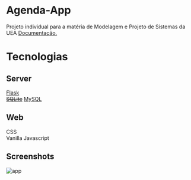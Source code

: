 # Agenda-App
Projeto individual para a matéria de Modelagem e Projeto de Sistemas da UEA
<a href="https://wdmelosatanana.github.io/Agenda-App">Documentação.</a>

<h1>Tecnologias</h1>
<h2>Server</h1>
<a href="https://flask.palletsprojects.com/en/2.2.x/">Flask</a><br>
<a href='https://www.sqlite.org/'><del>SQLite</del></a>
<a href='https://www.mysql.com/'>MySQL</a>

<h2>Web</h2>
CSS<br>
Vanilla Javascript<br>

<h2>Screenshots</h2>

![app](https://i.imgur.com/UNUq58v.jpg)
